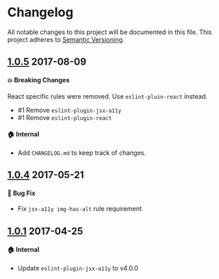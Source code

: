 # Changelog

All notable changes to this project will be documented in this file.
This project adheres to [Semantic Versioning](http://semver.org/spec/v2.0.0.html).

## [1.0.5] 2017-08-09

#### :boom: Breaking Changes

React specific rules were removed. Use `eslint-pluin-react` instead.

* #1 Remove `eslint-plugin-jsx-a11y`
* #1 Remove `eslint-plugin-react`

#### :house: Internal

* Add `CHANGELOG.md` to keep track of changes.

## [1.0.4] 2017-05-21

#### :bug: Bug Fix

* Fix `jsx-a11y img-has-alt` rule requirement

## [1.0.1] 2017-04-25

#### :house: Internal
* Update `eslint-plugin-jsx-a11y` to v4.0.0

[1.0.5]: https://github.com/rearjs/eslint-config-rear/compare/1.0.4...1.0.5
[1.0.4]: https://github.com/rearjs/eslint-config-rear/compare/1.0.1...1.0.4
[1.0.1]: https://github.com/rearjs/eslint-config-rear/tree/1.0.1
